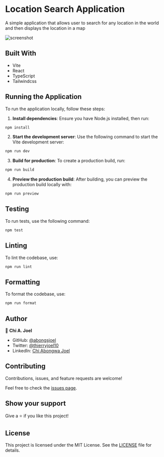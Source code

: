 # Location Search Application

A simple application that allows user to search for any location in the world and then displays the location in a map

![screenshot](../main/screenshot.png)

## Built With

- Vite
- React
- TypeScript
- Tailwindcss

## Running the Application

To run the application locally, follow these steps:

1. **Install dependencies**: Ensure you have Node.js installed, then run:

```sh
npm install
```

2. **Start the development server**: Use the following command to start the Vite development server:

```sh
npm run dev
```

3. **Build for production**: To create a production build, run:

```sh
npm run build
```

4. **Preview the production build**: After building, you can preview the production build locally with:

```sh
npm run preview
```

## Testing

To run tests, use the following command:

```sh
npm test
```

## Linting

To lint the codebase, use:

```sh
npm run lint
```

## Formatting

To format the codebase, use:

```sh
npm run format
```

## Author

👤 **Chi A. Joel**

- GitHub: [@abongsjoel](https://github.com/abongsjoel)
- Twitter: [@thierryjoel10](https://twitter.com/ThierryJoel10)
- LinkedIn: [Chi Abongwa Joel](https://www.linkedin.com/in/joel-chi-b4285a97/)

## Contributing

Contributions, issues, and feature requests are welcome!

Feel free to check the [issues page](https://github.com/abongsjoel/location-search/issues).

## Show your support

Give a ⭐️ if you like this project!

## License

This project is licensed under the MIT License. See the [LICENSE](LICENSE) file for details.
